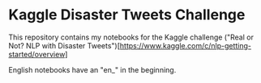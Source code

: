 # Kaggle Disaster Tweets Challenge
This repository contains my notebooks for the Kaggle challenge ("Real or Not? NLP with Disaster Tweets")[https://www.kaggle.com/c/nlp-getting-started/overview]

English notebooks have an "en_" in the beginning.
